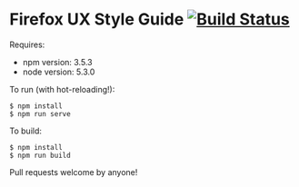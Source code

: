 # Firefox UX Style Guide  [![Build Status](https://travis-ci.org/FirefoxUX/StyleGuide.svg?branch=master)](https://travis-ci.org/FirefoxUX/StyleGuide)

Requires:
* npm version: 3.5.3
* node version: 5.3.0

To run (with hot-reloading!):
```
$ npm install
$ npm run serve
```

To build:
```
$ npm install
$ npm run build
```

Pull requests welcome by anyone!
